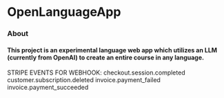 # OpenLanguageApp

### About
#### This project is an experimental language web app which utilizes an LLM (currently from OpenAI) to create an entire course in any language.




STRIPE EVENTS FOR WEBHOOK:
checkout.session.completed
customer.subscription.deleted
invoice.payment_failed
invoice.payment_succeeded